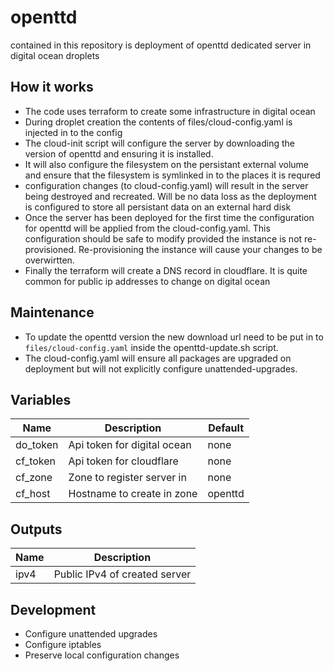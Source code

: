 # openttd

contained in this repository is deployment of openttd dedicated server in
digital ocean droplets

## How it works

- The code uses terraform to create some infrastructure in digital ocean
- During droplet creation the contents of files/cloud-config.yaml
  is injected in to the config
- The cloud-init script will configure the server by downloading the
  version of openttd and ensuring it is installed.
- It will also configure the filesystem on the persistant external volume
  and ensure that the filesystem is symlinked in to the places it is requred
- configuration changes (to cloud-config.yaml) will result in the server
  being destroyed and recreated. Will be no data loss as the deployment is
  configured to store all persistant data on an external hard disk
- Once the server has been deployed for the first time the configuration
  for openttd will be applied from the cloud-config.yaml. This configuration
  should be safe to modify provided the instance is not re-provisioned.
  Re-provisioning the instance will cause your changes to be overwirtten.
- Finally the terraform will create a DNS record in cloudflare.
  It is quite common for public ip addresses to change on digital ocean

## Maintenance

- To update the openttd version the new download url need to be put in to
  `files/cloud-config.yaml` inside the openttd-update.sh script.
- The cloud-config.yaml will ensure all packages are upgraded on deployment
  but will not explicitly configure unattended-upgrades. 

## Variables

| Name     | Description                 | Default |
|----------|-----------------------------|---------|
| do_token | Api token for digital ocean | none    |
| cf_token | Api token for cloudflare    | none    |
| cf_zone  | Zone to register server in  | none    |
| cf_host  | Hostname to create in zone  | openttd |

## Outputs

| Name     | Description                   |
|----------|-------------------------------|
| ipv4     | Public IPv4 of created server |

## Development 

- Configure unattended upgrades
- Configure iptables
- Preserve local configuration changes
